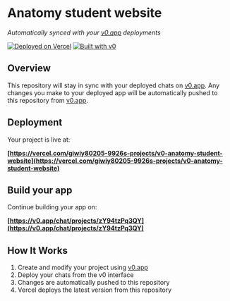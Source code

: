 # Anatomy student website

*Automatically synced with your [v0.app](https://v0.app) deployments*

[![Deployed on Vercel](https://img.shields.io/badge/Deployed%20on-Vercel-black?style=for-the-badge&logo=vercel)](https://vercel.com/giwiy80205-9926s-projects/v0-anatomy-student-website)
[![Built with v0](https://img.shields.io/badge/Built%20with-v0.app-black?style=for-the-badge)](https://v0.app/chat/projects/zY94tzPq3QY)

## Overview

This repository will stay in sync with your deployed chats on [v0.app](https://v0.app).
Any changes you make to your deployed app will be automatically pushed to this repository from [v0.app](https://v0.app).

## Deployment

Your project is live at:

**[https://vercel.com/giwiy80205-9926s-projects/v0-anatomy-student-website](https://vercel.com/giwiy80205-9926s-projects/v0-anatomy-student-website)**

## Build your app

Continue building your app on:

**[https://v0.app/chat/projects/zY94tzPq3QY](https://v0.app/chat/projects/zY94tzPq3QY)**

## How It Works

1. Create and modify your project using [v0.app](https://v0.app)
2. Deploy your chats from the v0 interface
3. Changes are automatically pushed to this repository
4. Vercel deploys the latest version from this repository
